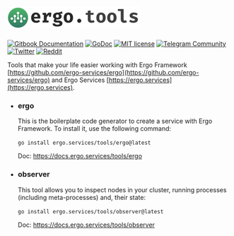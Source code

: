 <h1><a href="https://ergo.services"><img src=".github/logo.green.svg" alt="Ergo tools" width="298" height="49"></a></h1>

[![Gitbook Documentation](https://img.shields.io/badge/GitBook-Documentation-f37f40?style=plastic&logo=gitbook&logoColor=white&style=flat)](https://docs.ergo.services)
[![GoDoc](https://pkg.go.dev/badge/ergo-services/ergo)](https://pkg.go.dev/ergo.services/ergo)
[![MIT license](https://img.shields.io/badge/license-MIT-brightgreen.svg)](https://opensource.org/licenses/MIT)
[![Telegram Community](https://img.shields.io/badge/Telegram-ergo__services-229ed9?style=flat&logo=telegram&logoColor=white)](https://t.me/ergo_services)
[![Twitter](https://img.shields.io/badge/Twitter-ergo__services-00acee?style=flat&logo=twitter&logoColor=white)](https://twitter.com/ergo_services)
[![Reddit](https://img.shields.io/badge/Reddit-r/ergo__services-ff4500?style=plastic&logo=reddit&logoColor=white&style=flat)](https://reddit.com/r/ergo_services)

Tools that make your life easier working with Ergo Framework [https://github.com/ergo-services/ergo](https://github.com/ergo-services/ergo) and Ergo Services [https://ergo.services](https://ergo.services).

- ### ergo

  This is the boilerplate code generator to create a service with Ergo Framework. To install it, use the following command:

  `go install ergo.services/tools/ergo@latest`

  Doc: https://docs.ergo.services/tools/ergo

- ### observer

  This tool allows you to inspect nodes in your cluster, running processes (including meta-processes) and, their state:

  `go install ergo.services/tools/observer@latest`

  Doc: https://docs.ergo.services/tools/observer
